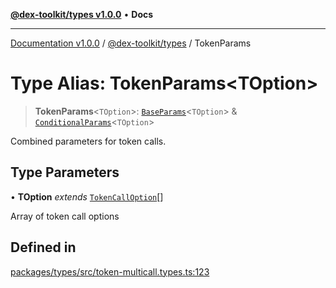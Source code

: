 [**@dex-toolkit/types v1.0.0**](../README.md) • **Docs**

***

[Documentation v1.0.0](../../../packages.md) / [@dex-toolkit/types](../README.md) / TokenParams

# Type Alias: TokenParams\<TOption\>

> **TokenParams**\<`TOption`\>: [`BaseParams`](BaseParams.md)\<`TOption`\> & [`ConditionalParams`](ConditionalParams.md)\<`TOption`\>

Combined parameters for token calls.

## Type Parameters

• **TOption** *extends* [`TokenCallOption`](TokenCallOption.md)[]

Array of token call options

## Defined in

[packages/types/src/token-multicall.types.ts:123](https://github.com/niZmosis/dex-toolkit/blob/3d8b41b44787b30fbea5de3ab4737662ffb61bc8/packages/types/src/token-multicall.types.ts#L123)
